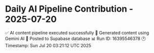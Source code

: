 # Daily AI Pipeline Contribution - 2025-07-20

✅ AI content pipeline executed successfully
🤖 Generated content using Gemini AI
💾 Posted to Supabase database
📊 Run ID: 16395546378
🕐 Timestamp: Sun Jul 20 03:21:12 UTC 2025
